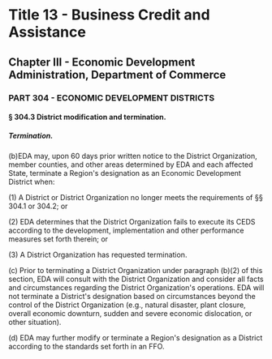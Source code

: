 
# Title 13 - Business Credit and Assistance
## Chapter III - Economic Development Administration, Department of Commerce
### PART 304 - ECONOMIC DEVELOPMENT DISTRICTS
#### § 304.3 District modification and termination.
##### Termination.

(b)EDA may, upon 60 days prior written notice to the District Organization, member counties, and other areas determined by EDA and each affected State, terminate a Region's designation as an Economic Development District when:

(1) A District or District Organization no longer meets the requirements of §§ 304.1 or 304.2; or

(2) EDA determines that the District Organization fails to execute its CEDS according to the development, implementation and other performance measures set forth therein; or

(3) A District Organization has requested termination.

(c) Prior to terminating a District Organization under paragraph (b)(2) of this section, EDA will consult with the District Organization and consider all facts and circumstances regarding the District Organization's operations. EDA will not terminate a District's designation based on circumstances beyond the control of the District Organization (e.g., natural disaster, plant closure, overall economic downturn, sudden and severe economic dislocation, or other situation).

(d) EDA may further modify or terminate a Region's designation as a District according to the standards set forth in an FFO.
